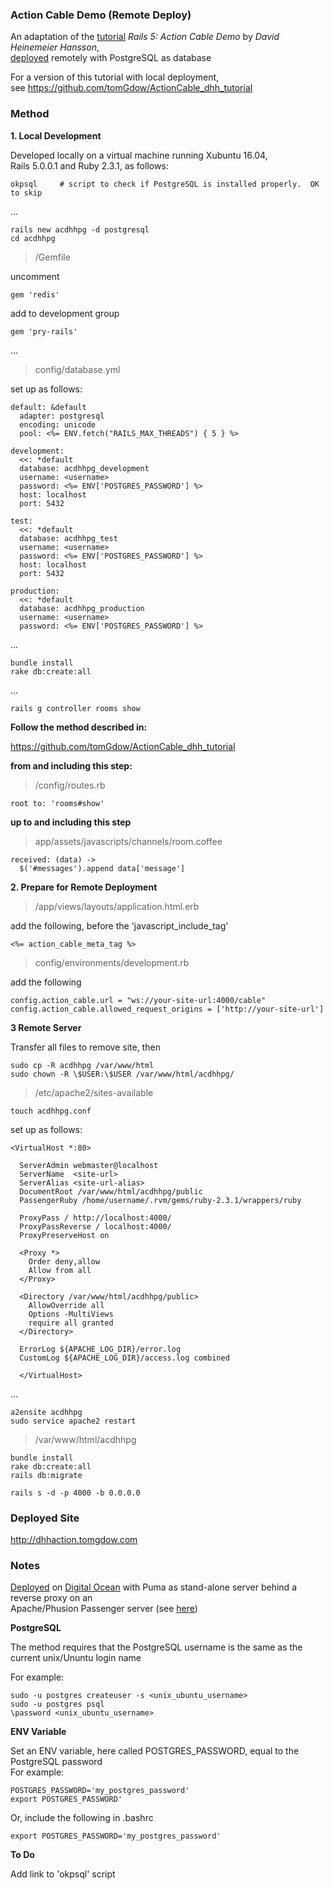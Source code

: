 ### Action Cable Demo (Remote Deploy)

An adaptation of the [tutorial](https://www.youtube.com/watch?v=n0WUjGkDFS0) *Rails 5: Action Cable Demo* by *David Heinemeier Hansson*,  
[deployed](dhhaction.tomgdow.com) remotely with PostgreSQL as database

For a version of this tutorial with local deployment,  
see https://github.com/tomGdow/ActionCable_dhh_tutorial 

### Method 

**1. Local Development**

Developed locally on a virtual machine running Xubuntu 16.04,  
Rails 5.0.0.1 and  Ruby 2.3.1, as follows: 

    okpsql     # script to check if PostgreSQL is installed properly.  OK to skip

&hellip;

    rails new acdhhpg -d postgresql
    cd acdhhpg

> /Gemfile  

uncomment   

    gem 'redis'  

add to development group 

    gem 'pry-rails'

&hellip;  


> config/database.yml

set up as follows:

    default: &default
      adapter: postgresql
      encoding: unicode
      pool: <%= ENV.fetch("RAILS_MAX_THREADS") { 5 } %>

    development:
      <<: *default
      database: acdhhpg_development
      username: <username>
      password: <%= ENV['POSTGRES_PASSWORD'] %>
      host: localhost
      port: 5432

    test:
      <<: *default
      database: acdhhpg_test
      username: <username> 
      password: <%= ENV['POSTGRES_PASSWORD'] %>
      host: localhost
      port: 5432

    production:
      <<: *default
      database: acdhhpg_production
      username: <username>
      password: <%= ENV['POSTGRES_PASSWORD'] %>

&hellip;  

    bundle install
    rake db:create:all

&hellip;  

    rails g controller rooms show

**Follow the method described in:**  

 https://github.com/tomGdow/ActionCable_dhh_tutorial

**from and including this step:**  

> /config/routes.rb
    
    root to: 'rooms#show'

**up to and including this step** 

> app/assets/javascripts/channels/room.coffee

    received: (data) -> 
      $('#messages').append data['message']

**2. Prepare for Remote Deployment**

>  /app/views/layouts/application.html.erb

add the following, before the 'javascript_include_tag'

    <%= action_cable_meta_tag %>
 
> config/environments/development.rb

add the following

    config.action_cable.url = "ws://your-site-url:4000/cable"
    config.action_cable.allowed_request_origins = ['http://your-site-url']

**3 Remote Server**

Transfer all files to remove site, then

    sudo cp -R acdhhpg /var/www/html
    sudo chown -R \$USER:\$USER /var/www/html/acdhhpg/
    
> /etc/apache2/sites-available

    touch acdhhpg.conf  

set up as  follows:

    <VirtualHost *:80>
      
      ServerAdmin webmaster@localhost
      ServerName  <site-url> 
      ServerAlias <site-url-alias>
      DocumentRoot /var/www/html/acdhhpg/public
      PassengerRuby /home/username/.rvm/gems/ruby-2.3.1/wrappers/ruby

      ProxyPass / http://localhost:4000/
      ProxyPassReverse / localhost:4000/
      ProxyPreserveHost on 

      <Proxy *>
        Order deny,allow
        Allow from all
      </Proxy>

      <Directory /var/www/html/acdhhpg/public>
        AllowOverride all 
        Options -MultiViews
        require all granted
      </Directory>

      ErrorLog ${APACHE_LOG_DIR}/error.log
      CustomLog ${APACHE_LOG_DIR}/access.log combined

      </VirtualHost>

&hellip;  

    a2ensite acdhhpg
    sudo service apache2 restart

> /var/www/html/acdhhpg  
 
    bundle install
    rake db:create:all
    rails db:migrate

    rails s -d -p 4000 -b 0.0.0.0

### Deployed Site


http://dhhaction.tomgdow.com

### Notes

[Deployed](http://dhhaction.tomgdow.com) on [Digital Ocean](https://www.digitalocean.com/) with Puma as stand-alone server behind a reverse proxy on an  
 Apache/Phusion Passenger server (see [here](https://www.phusionpassenger.com/library/deploy/standalone/reverse_proxy.html))   

**PostgreSQL**

The method requires that the PostgreSQL username is the 
same  as the current unix/Ununtu login name  

 For example:  

    sudo -u postgres createuser -s <unix_ubuntu_username>
    sudo -u postgres psql
    \password <unix_ubuntu_username>  

**ENV Variable**

Set an ENV variable, here called POSTGRES_PASSWORD, equal to the PostgreSQL password  
For example:

    POSTGRES_PASSWORD='my_postgres_password'
    export POSTGRES_PASSWORD'  

Or, include the following in .bashrc  

    export POSTGRES_PASSWORD='my_postgres_password'

**To Do**

Add link to 'okpsql' script
